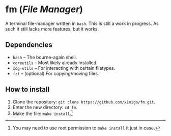 # fm (*File Manager*)

A terminal file-manager written in `bash`. This is still a work in progress. As such it still lacks more features, but it works.

## Dependencies

- `bash` &ndash; The bourne-again shell.
- `coreutils` &ndash; Most likely already installed.
- `xdg-utils` &ndash; For interacting with certain filetypes.
- `fzf` &ndash; (optional) For copying/moving files.

## How to install

1. Clone the repository: `git clone https://github.com/x1nigo/fm.git`.
2. Enter the new directory: `cd fm`.
3. Make the file: `make install`.[^2]

[^1]: Inspired by [fff](https://github.com/dylanaraps/fff). I've always wanted to write my own terminal file-manager using shell scripting syntax.
[^2]: You may need to use root permission to `make install` it just in case.

